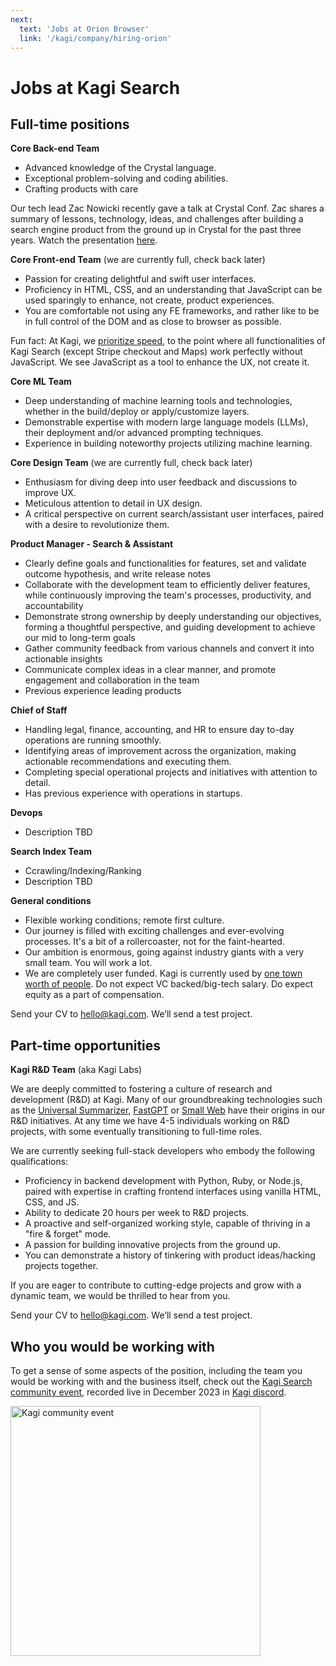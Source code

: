 ```yaml
---
next:
  text: 'Jobs at Orion Browser'
  link: '/kagi/company/hiring-orion'
---
```

# Jobs at Kagi Search

## Full-time positions

**Core Back-end Team**
- Advanced knowledge of the Crystal language. 
- Exceptional problem-solving and coding abilities.
- Crafting products with care

Our tech lead Zac Nowicki recently gave a talk at Crystal Conf. Zac shares a summary of lessons, technology, ideas, and challenges after building a search engine product from the ground up in Crystal for the past three years. Watch the presentation [here](https://www.youtube.com/watch?v=r7t9xPajjTM&list=PLt-CsM4G1WoadONHl3zPN_Ts5PqH8TgMZ&index=8).

**Core Front-end Team** (we are currently full, check back later)
- Passion for creating delightful and swift user interfaces. 
- Proficiency in HTML, CSS, and an understanding that JavaScript can be used sparingly to enhance, not create, product experiences.
- You are comfortable not using any FE frameworks, and rather like to be in full control of the DOM and as close to browser as possible.

Fun fact: At Kagi, we [prioritize speed](https://help.kagi.com/kagi/search-details/search-speed.html), to the point where all functionalities of Kagi Search (except Stripe checkout and Maps) work perfectly without JavaScript. We see JavaScript as a tool to enhance the UX, not create it. 

**Core ML Team**
- Deep understanding of machine learning tools and technologies, whether in the build/deploy or apply/customize layers.
- Demonstrable expertise with modern large language models (LLMs), their deployment and/or advanced prompting techniques.
- Experience in building noteworthy projects utilizing machine learning.

**Core Design Team** (we are currently full, check back later)
- Enthusiasm for diving deep into user feedback and discussions to improve UX.
- Meticulous attention to detail in UX design.
- A critical perspective on current search/assistant user interfaces, paired with a desire to revolutionize them.

**Product Manager - Search & Assistant**
- Clearly define goals and functionalities for features, set and validate outcome hypothesis, and write release notes
- Collaborate with the development team to efficiently deliver features, while continuously improving the team's processes, productivity, and accountability
- Demonstrate strong ownership by deeply understanding our objectives, forming a thoughtful perspective, and guiding development to achieve our mid to long-term goals
- Gather community feedback from various channels and convert it into actionable insights
- Communicate complex ideas in a clear manner, and promote engagement and collaboration in the team
- Previous experience leading products
  
**Chief of Staff**
-  Handling legal, finance, accounting, and HR to ensure day to-day operations are running smoothly.
-  Identifying areas of improvement across the organization, making actionable recommendations and executing them.
-  Completing special operational projects and initiatives with attention to detail. 
-  Has previous experience with operations in startups.


**Devops**
- Description TBD
  
**Search Index Team**
- Ccrawling/Indexing/Ranking
- Description TBD

  
**General conditions**
- Flexible working conditions; remote first culture.
- Our journey is filled with exciting challenges and ever-evolving processes. It's a bit of a rollercoaster, not for the faint-hearted.
- Our ambition is enormous, going against industry giants with a very small team. You will work a lot.
- We are completely user funded. Kagi is currently used by [one town worth of people](https://kagi.com/stats). Do not expect VC backed/big-tech salary. Do expect equity as a part of compensation.

Send your CV to [hello@kagi.com](mailto:hello@kagi.com).  We’ll send a test project.

## Part-time opportunities

**Kagi R&D Team** (aka Kagi Labs)

We are deeply committed to fostering a culture of research and development (R&D) at Kagi. Many of our groundbreaking technologies such as the [Universal Summarizer](https://kagi.com/summarizer), [FastGPT](https://kagi.com/fastgpt) or [Small Web](https://kagi.com/smallweb) have their origins in our R&D initiatives. At any time we have 4-5 individuals working on R&D projects, with some eventually transitioning to full-time roles.

We are currently seeking full-stack developers who embody the following qualifications:

- Proficiency in backend development with Python, Ruby, or Node.js, paired with expertise in crafting frontend interfaces using vanilla HTML, CSS, and JS.
- Ability to dedicate 20 hours per week to R&D projects.
- A proactive and self-organized working style, capable of thriving in a "fire & forget" mode.
- A passion for building innovative projects from the ground up.
- You can demonstrate a history of tinkering with product ideas/hacking projects together.

If you are eager to contribute to cutting-edge projects and grow with a dynamic team, we would be thrilled to hear from you.

Send your CV to [hello@kagi.com](mailto:hello@kagi.com).  We’ll send a test project.

## Who you would be working with

To get a sense of some aspects of the position, including the team you would be working with and the business itself, check out the [Kagi Search community event](https://www.youtube.com/watch?v=DRVY-74lkBA), recorded live in December 2023 in [Kagi discord](https://kagi.com/discord).

<a href=
"https://www.youtube.com/watch?v=DRVY-74lkBA"><img width="400" alt="Kagi community event" src="https://github.com/kagisearch/kagi-docs/assets/4319401/d5aa73a0-871b-40a0-b92d-e135f5cc552a"></a>
